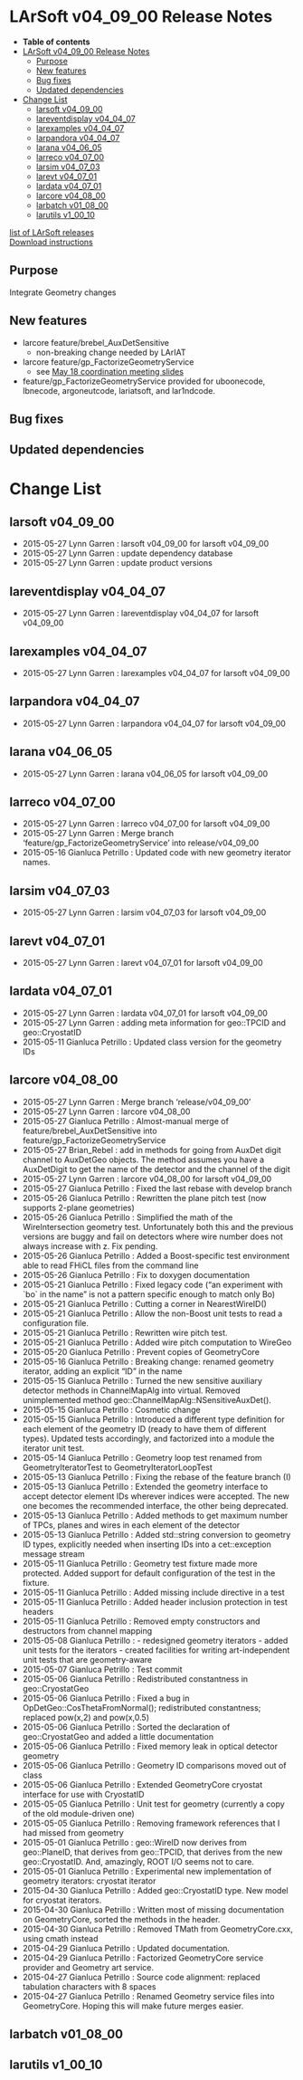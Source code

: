 LArSoft v04\_09\_00 Release Notes
======================================================================

-   **Table of contents**
-   [LArSoft v04\_09\_00 Release Notes](#LArSoft-v04_09_00-Release-Notes)
    -   [Purpose](#Purpose)
    -   [New features](#New-features)
    -   [Bug fixes](#Bug-fixes)
    -   [Updated dependencies](#Updated-dependencies)
-   [Change List](#Change-List)
    -   [larsoft v04\_09\_00](#larsoft-v04_09_00)
    -   [lareventdisplay v04\_04\_07](#lareventdisplay-v04_04_07)
    -   [larexamples v04\_04\_07](#larexamples-v04_04_07)
    -   [larpandora v04\_04\_07](#larpandora-v04_04_07)
    -   [larana v04\_06\_05](#larana-v04_06_05)
    -   [larreco v04\_07\_00](#larreco-v04_07_00)
    -   [larsim v04\_07\_03](#larsim-v04_07_03)
    -   [larevt v04\_07\_01](#larevt-v04_07_01)
    -   [lardata v04\_07\_01](#lardata-v04_07_01)
    -   [larcore v04\_08\_00](#larcore-v04_08_00)
    -   [larbatch v01\_08\_00](#larbatch-v01_08_00)
    -   [larutils v1\_00\_10](#larutils-v1_00_10)

[list of LArSoft releases](LArSoft_release_list)\
[Download instructions](http://scisoft.fnal.gov/scisoft/bundles/larsoft/v04_09_00/larsoft-v04_09_00.html)

Purpose
--------------------

Integrate Geometry changes

New features
------------------------------

-   larcore feature/brebel\_AuxDetSensitive
    -   non-breaking change needed by LArIAT
-   larcore feature/gp\_FactorizeGeometryService
    -   see [May 18 coordination meeting slides](https://indico.fnal.gov/getFile.py/access?contribId=1&resId=0&materialId=slides&confId=9987)
-   feature/gp\_FactorizeGeometryService provided for uboonecode, lbnecode, argoneutcode, lariatsoft, and lar1ndcode.

Bug fixes
------------------------

Updated dependencies
----------------------------------------------

Change List
============================

larsoft v04\_09\_00
------------------------------------------

-   2015-05-27 Lynn Garren : larsoft v04\_09\_00 for larsoft v04\_09\_00
-   2015-05-27 Lynn Garren : update dependency database
-   2015-05-27 Lynn Garren : update product versions

lareventdisplay v04\_04\_07
----------------------------------------------------------

-   2015-05-27 Lynn Garren : lareventdisplay v04\_04\_07 for larsoft v04\_09\_00

larexamples v04\_04\_07
--------------------------------------------------

-   2015-05-27 Lynn Garren : larexamples v04\_04\_07 for larsoft v04\_09\_00

larpandora v04\_04\_07
------------------------------------------------

-   2015-05-27 Lynn Garren : larpandora v04\_04\_07 for larsoft v04\_09\_00

larana v04\_06\_05
----------------------------------------

-   2015-05-27 Lynn Garren : larana v04\_06\_05 for larsoft v04\_09\_00

larreco v04\_07\_00
------------------------------------------

-   2015-05-27 Lynn Garren : larreco v04\_07\_00 for larsoft v04\_09\_00
-   2015-05-27 Lynn Garren : Merge branch ‘feature/gp\_FactorizeGeometryService’ into release/v04\_09\_00
-   2015-05-16 Gianluca Petrillo : Updated code with new geometry iterator names.

larsim v04\_07\_03
----------------------------------------

-   2015-05-27 Lynn Garren : larsim v04\_07\_03 for larsoft v04\_09\_00

larevt v04\_07\_01
----------------------------------------

-   2015-05-27 Lynn Garren : larevt v04\_07\_01 for larsoft v04\_09\_00

lardata v04\_07\_01
------------------------------------------

-   2015-05-27 Lynn Garren : lardata v04\_07\_01 for larsoft v04\_09\_00
-   2015-05-27 Lynn Garren : adding meta information for geo::TPCID and geo::CryostatID
-   2015-05-11 Gianluca Petrillo : Updated class version for the geometry IDs

larcore v04\_08\_00
------------------------------------------

-   2015-05-27 Lynn Garren : Merge branch ‘release/v04\_09\_00’
-   2015-05-27 Lynn Garren : larcore v04\_08\_00
-   2015-05-27 Gianluca Petrillo : Almost-manual merge of feature/brebel\_AuxDetSensitive into feature/gp\_FactorizeGeometryService
-   2015-05-27 Brian\_Rebel : add in methods for going from AuxDet digit channel to AuxDetGeo objects. The method assumes you have a AuxDetDigit to get the name of the detector and the channel of the digit
-   2015-05-27 Lynn Garren : larcore v04\_08\_00 for larsoft v04\_09\_00
-   2015-05-27 Gianluca Petrillo : Fixed the last rebase with develop branch
-   2015-05-26 Gianluca Petrillo : Rewritten the plane pitch test (now supports 2-plane geometries)
-   2015-05-26 Gianluca Petrillo : Simplified the math of the WireIntersection geometry test. Unfortunately both this and the previous versions are buggy and fail on detectors where wire number does not always increase with z. Fix pending.
-   2015-05-26 Gianluca Petrillo : Added a Boost-specific test environment able to read FHiCL files from the command line
-   2015-05-26 Gianluca Petrillo : Fix to doxygen documentation
-   2015-05-21 Gianluca Petrillo : Fixed legacy code (“an experiment with \`bo\` in the name” is not a pattern specific enough to match only Bo)
-   2015-05-21 Gianluca Petrillo : Cutting a corner in NearestWireID()
-   2015-05-21 Gianluca Petrillo : Allow the non-Boost unit tests to read a configuration file.
-   2015-05-21 Gianluca Petrillo : Rewritten wire pitch test.
-   2015-05-21 Gianluca Petrillo : Added wire pitch computation to WireGeo
-   2015-05-20 Gianluca Petrillo : Prevent copies of GeometryCore
-   2015-05-16 Gianluca Petrillo : Breaking change: renamed geometry iterator, adding an explicit “ID” in the name
-   2015-05-15 Gianluca Petrillo : Turned the new sensitive auxiliary detector methods in ChannelMapAlg into virtual. Removed unimplemented method geo::ChannelMapAlg::NSensitiveAuxDet().
-   2015-05-15 Gianluca Petrillo : Cosmetic change
-   2015-05-15 Gianluca Petrillo : Introduced a different type definition for each element of the geometry ID (ready to have them of different types). Updated tests accordingly, and factorized into a module the iterator unit test.
-   2015-05-14 Gianluca Petrillo : Geometry loop test renamed from GeometryIteratorTest to GeometryIteratorLoopTest
-   2015-05-13 Gianluca Petrillo : Fixing the rebase of the feature branch (I)
-   2015-05-13 Gianluca Petrillo : Extended the geometry interface to accept detector element IDs wherever indices were accepted. The new one becomes the recommended interface, the other being deprecated.
-   2015-05-13 Gianluca Petrillo : Added methods to get maximum number of TPCs, planes and wires in each element of the detector
-   2015-05-13 Gianluca Petrillo : Added std::string conversion to geometry ID types, explicitly needed when inserting IDs into a cet::exception message stream
-   2015-05-11 Gianluca Petrillo : Geometry test fixture made more protected. Added support for default configuration of the test in the fixture.
-   2015-05-11 Gianluca Petrillo : Added missing include directive in a test
-   2015-05-11 Gianluca Petrillo : Added header inclusion protection in test headers
-   2015-05-11 Gianluca Petrillo : Removed empty constructors and destructors from channel mapping
-   2015-05-08 Gianluca Petrillo : - redesigned geometry iterators - added unit tests for the iterators - created facilities for writing art-independent unit tests that are geometry-aware
-   2015-05-07 Gianluca Petrillo : Test commit
-   2015-05-06 Gianluca Petrillo : Redistributed constantness in geo::CryostatGeo
-   2015-05-06 Gianluca Petrillo : Fixed a bug in OpDetGeo::CosThetaFromNormal(); redistributed constantness; replaced pow(x,2) and pow(x,0.5)
-   2015-05-06 Gianluca Petrillo : Sorted the declaration of geo::CryostatGeo and added a little documentation
-   2015-05-06 Gianluca Petrillo : Fixed memory leak in optical detector geometry
-   2015-05-06 Gianluca Petrillo : Geometry ID comparisons moved out of class
-   2015-05-06 Gianluca Petrillo : Extended GeometryCore cryostat interface for use with CryostatID
-   2015-05-05 Gianluca Petrillo : Unit test for geometry (currently a copy of the old module-driven one)
-   2015-05-05 Gianluca Petrillo : Removing framework references that I had missed from geometry
-   2015-05-01 Gianluca Petrillo : geo::WireID now derives from geo::PlaneID, that derives from geo::TPCID, that derives from the new geo::CryostatID. And, amazingly, ROOT I/O seems not to care.
-   2015-05-01 Gianluca Petrillo : Experimental new implementation of geometry iterators: cryostat iterator
-   2015-04-30 Gianluca Petrillo : Added geo::CryostatID type. New model for cryostat iterators.
-   2015-04-30 Gianluca Petrillo : Written most of missing documentation on GeometryCore, sorted the methods in the header.
-   2015-04-30 Gianluca Petrillo : Removed TMath from GeometryCore.cxx, using cmath instead
-   2015-04-29 Gianluca Petrillo : Updated documentation.
-   2015-04-29 Gianluca Petrillo : Factorized GeometryCore service provider and Geometry art service.
-   2015-04-27 Gianluca Petrillo : Source code alignment: replaced tabulation characters with 8 spaces
-   2015-04-27 Gianluca Petrillo : Renamed Geometry service files into GeometryCore. Hoping this will make future merges easier.

larbatch v01\_08\_00
--------------------------------------------

larutils v1\_00\_10
------------------------------------------
